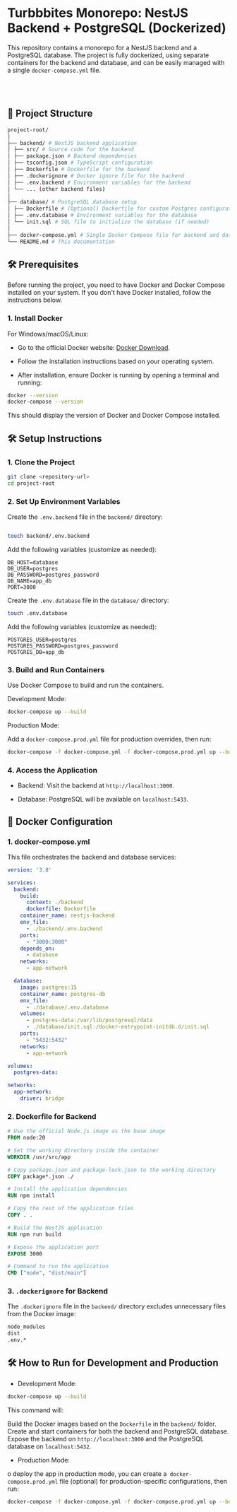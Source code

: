 # Turbbbites Monorepo: NestJS Backend + PostgreSQL (Dockerized) 
This repository contains a monorepo for a NestJS backend and a PostgreSQL database. The project is fully dockerized, using separate containers for the backend and database, and can be easily managed with a single `docker-compose.yml` file.

<br/><br/>

## 📂 Project Structure

```bash
project-root/
│
├── backend/ # NestJS backend application
│ ├── src/ # Source code for the backend
│ ├── package.json # Backend dependencies
│ ├── tsconfig.json # TypeScript configuration
│ ├── Dockerfile # Dockerfile for the backend
│ ├── .dockerignore # Docker ignore file for the backend
│ ├── .env.backend # Environment variables for the backend
│ └── ... (other backend files)
│
├── database/ # PostgreSQL database setup
│ ├── Dockerfile # (Optional) Dockerfile for custom Postgres configuration
│ ├── .env.database # Environment variables for the database
│ └── init.sql # SQL file to initialize the database (if needed)
│
├── docker-compose.yml # Single Docker Compose file for backend and database
└── README.md # This documentation
```

## 🛠️ Prerequisites

Before running the project, you need to have Docker and Docker Compose installed on your system. If you don't have Docker installed, follow the instructions below.

### 1. Install Docker

For Windows/macOS/Linux:

   * Go to the official Docker website: [Docker Download](https://www.docker.com/products/docker-desktop/).

   * Follow the installation instructions based on your operating system.

   * After installation, ensure Docker is running by opening a terminal and running:

```bash
docker --version
docker-compose --version
```

This should display the version of Docker and Docker Compose installed.



## 🛠️ Setup Instructions

### 1. Clone the Project
   ```bash
   git clone <repository-url>
   cd project-root
   ```

### 2. Set Up Environment Variables
   Create the `.env.backend` file in the `backend/` directory:

```bash

touch backend/.env.backend
```

Add the following variables (customize as needed):

```env
DB_HOST=database
DB_USER=postgres
DB_PASSWORD=postgres_password
DB_NAME=app_db
PORT=3000
```

Create the `.env.database` file in the `database/` directory:

```bash
touch .env.database
```
Add the following variables (customize as needed):
```env
POSTGRES_USER=postgres
POSTGRES_PASSWORD=postgres_password
POSTGRES_DB=app_db
```
### 3. Build and Run Containers

Use Docker Compose to build and run the containers.

Development Mode:

```bash
docker-compose up --build
```

Production Mode:

Add a `docker-compose.prod.yml` file for production overrides, then run:

```bash
docker-compose -f docker-compose.yml -f docker-compose.prod.yml up --build
```

### 4. Access the Application

* Backend: Visit the backend at `http://localhost:3000`.

* Database: PostgreSQL will be available on `localhost:5433`.


## 🐋 Docker Configuration

### 1. docker-compose.yml

This file orchestrates the backend and database services:

```yaml
version: '3.8'

services:
  backend:
    build:
      context: ./backend
      dockerfile: Dockerfile
    container_name: nestjs-backend
    env_file:
      - ./backend/.env.backend
    ports:
      - "3000:3000"
    depends_on:
      - database
    networks:
      - app-network

  database:
    image: postgres:15
    container_name: postgres-db
    env_file:
      - ./database/.env.database
    volumes:
      - postgres-data:/var/lib/postgresql/data
      - ./database/init.sql:/docker-entrypoint-initdb.d/init.sql
    ports:
      - "5432:5432"
    networks:
      - app-network

volumes:
  postgres-data:

networks:
  app-network:
    driver: bridge
```

### 2. Dockerfile for Backend

```dockerfile
# Use the official Node.js image as the base image
FROM node:20

# Set the working directory inside the container
WORKDIR /usr/src/app

# Copy package.json and package-lock.json to the working directory
COPY package*.json ./

# Install the application dependencies
RUN npm install

# Copy the rest of the application files
COPY . .

# Build the NestJS application
RUN npm run build

# Expose the application port
EXPOSE 3000

# Command to run the application
CMD ["node", "dist/main"]
```

### 3. `.dockerignore` for Backend

The `.dockerignore` file in the `backend/` directory excludes unnecessary files from the Docker image:

```bash
node_modules
dist
.env.*
```


## 🛠️ How to Run for Development and Production

* Development Mode: 

```bash
docker-compose up --build
```
This command will:

Build the Docker images based on the `Dockerfile` in the `backend/` folder.
Create and start containers for both the backend and PostgreSQL database.
Expose the backend on `http://localhost:3000` and the PostgreSQL database on `localhost:5432`.

* Production Mode:

o deploy the app in production mode, you can create a` docker-compose.prod.yml` file (optional) for production-specific configurations, then run:

```bash
docker-compose -f docker-compose.yml -f docker-compose.prod.yml up --build
```




